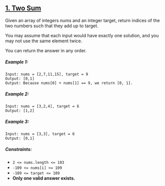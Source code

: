 ## [1. Two Sum](https://leetcode.com/problems/two-sum/)

Given an array of integers nums and an integer target, return indices of the two numbers such that they add up to target.

You may assume that each input would have exactly one solution, and you may not use the same element twice.

You can return the answer in any order.

##### Example 1:

```
Input: nums = [2,7,11,15], target = 9
Output: [0,1]
Output: Because nums[0] + nums[1] == 9, we return [0, 1].
```

##### Example 2:

```
Input: nums = [3,2,4], target = 6
Output: [1,2]
```

##### Example 3:

```
Input: nums = [3,3], target = 6
Output: [0,1]
```

##### Constraints:

- ```2 <= nums.length <= 103```
- ```-109 <= nums[i] <= 109```
- ```-109 <= target <= 109```
- **Only one valid answer exists.**